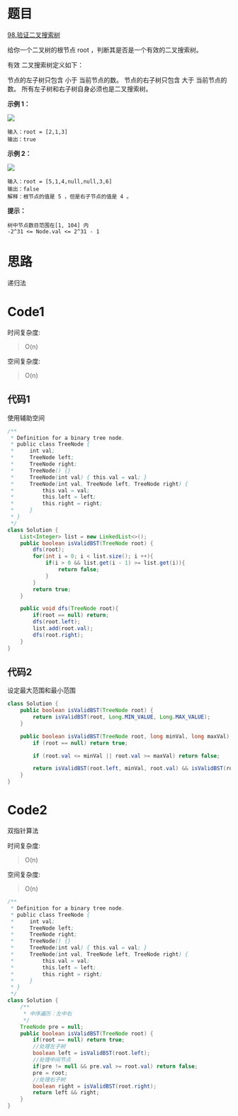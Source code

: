# 题目
[98.验证二叉搜索树](https://leetcode.cn/problems/validate-binary-search-tree/)

给你一个二叉树的根节点 root ，判断其是否是一个有效的二叉搜索树。

有效 二叉搜索树定义如下：

节点的左子树只包含 小于 当前节点的数。
节点的右子树只包含 大于 当前节点的数。
所有左子树和右子树自身必须也是二叉搜索树。


**示例 1：**

![](https://assets.leetcode.com/uploads/2020/12/01/tree1.jpg)
``` 
输入：root = [2,1,3]
输出：true
```
**示例 2：**

![](https://assets.leetcode.com/uploads/2020/12/01/tree2.jpg)
``` 
输入：root = [5,1,4,null,null,3,6]
输出：false
解释：根节点的值是 5 ，但是右子节点的值是 4 。
```


**提示：**

``` 
树中节点数目范围在[1, 104] 内
-2^31 <= Node.val <= 2^31 - 1
```


# 思路
递归法

# Code1

时间复杂度:
>O(n)
 
空间复杂度:
>O(n)

## 代码1
使用辅助空间

```java
/**
 * Definition for a binary tree node.
 * public class TreeNode {
 *     int val;
 *     TreeNode left;
 *     TreeNode right;
 *     TreeNode() {}
 *     TreeNode(int val) { this.val = val; }
 *     TreeNode(int val, TreeNode left, TreeNode right) {
 *         this.val = val;
 *         this.left = left;
 *         this.right = right;
 *     }
 * }
 */
class Solution {
    List<Integer> list = new LinkedList<>();
    public boolean isValidBST(TreeNode root) {
        dfs(root);
        for(int i = 0; i < list.size(); i ++){
            if(i > 0 && list.get(i - 1) >= list.get(i)){
                return false;
            }
        }
        return true;
    }

    public void dfs(TreeNode root){
        if(root == null) return;
        dfs(root.left);
        list.add(root.val);
        dfs(root.right);
    }
}
```
## 代码2
设定最大范围和最小范围

```java
class Solution {
    public boolean isValidBST(TreeNode root) {
        return isValidBST(root, Long.MIN_VALUE, Long.MAX_VALUE);
    }

    public boolean isValidBST(TreeNode root, long minVal, long maxVal) {
        if (root == null) return true;

        if (root.val <= minVal || root.val >= maxVal) return false;

        return isValidBST(root.left, minVal, root.val) && isValidBST(root.right, root.val, maxVal);
    }
}

```

# Code2
双指针算法

时间复杂度:
>O(n)

空间复杂度:
>O(n)

```java
/**
 * Definition for a binary tree node.
 * public class TreeNode {
 *     int val;
 *     TreeNode left;
 *     TreeNode right;
 *     TreeNode() {}
 *     TreeNode(int val) { this.val = val; }
 *     TreeNode(int val, TreeNode left, TreeNode right) {
 *         this.val = val;
 *         this.left = left;
 *         this.right = right;
 *     }
 * }
 */
class Solution {
    /**
     * 中序遍历：左中右
     */
    TreeNode pre = null;
    public boolean isValidBST(TreeNode root) {
        if(root == null) return true;
        //处理左子树
        boolean left = isValidBST(root.left);
        //处理中间节点
        if(pre != null && pre.val >= root.val) return false;
        pre = root;
        //处理右子树
        boolean right = isValidBST(root.right);
        return left && right;
    }
}
```
